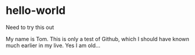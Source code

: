# hello-world
Need to try this out

My name is Tom. This is only a test of Github, which I should have known much earlier in my live. Yes  I am old...
